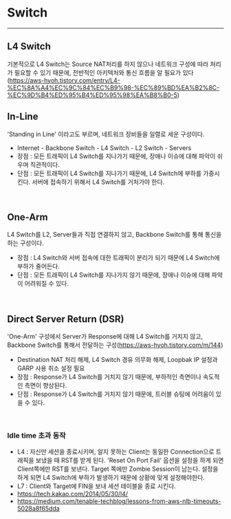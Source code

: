 # Switch




---
## L4 Switch
기본적으로 L4 Switch는 Source NAT처리를 하지 않으나 네트워크 구성에 따라 처리가 필요할 수 있기 때문에, 전반적인 아키텍처와 통신 흐름을 알 필요가 있다 (https://aws-hyoh.tistory.com/entry/L4-%EC%8A%A4%EC%9C%84%EC%B9%98-%EC%89%BD%EA%B2%8C-%EC%9D%B4%ED%95%B4%ED%95%98%EA%B8%B0-5)

## In-Line
'Standing in Line' 이라고도 부르며, 네트워크 장비들을 일렬로 세운 구성이다.
* Internet - Backbone Switch - L4 Switch - L2 Switch - Servers
* 장점 : 모든 트래픽이 L4 Switch를 지나가기 때문에, 장애나 이슈에 대해 파악이 쉬우며 직관적이다.
* 단점 : 모든 트래픽이 L4 Switch를 지나가기 때문에, L4 Switch에 부하를 가중시킨다. 서버에 접속하기 위해서 L4 Switch를 거처가야 한다.
</br>

## One-Arm
L4 Switch를 L2, Server들과 직접 연결하지 않고, Backbone Switch를 통해 통신을 하는 구성이다.
* 장점 : L4 Switch와 서버 접속에 대한 트래픽이 분리가 되기 때문에 L4 Switch에 부하가 줄어든다.
* 단점 : 모든 트래픽이 L4 Switch를 지나가지 않기 때문에, 장애나 이슈에 대해 파악이 어려워질 수 있다.
</br>


## Direct Server Return (DSR)
'One-Arm' 구성에서 Server가 Response에 대해 L4 Switch를 거치지 않고, Backbone Switch를 통해서 전달하는 구성(https://aws-hyoh.tistory.com/m/144)
* Destination NAT 처리 해제, L4 Switch 경유 의무화 해제, Loopbak IP 설정과 GARP 사용 취소 설정 필요
* 장점 : Response가 L4 Switch를 거치지 않기 때문에, 부하적인 측면이나 속도적인 측면이 향상된다.
* 단점 : Response가 L4 Switch를 거치지 않기 때문에, 트러블 슈팅에 어려움이 있을 수 있다.
</br>

### Idle time 초과 동작
* L4 : 자신만 세션을 종료시키며, 알지 못하는 Client는 동일한 Connection으로 트래픽을 보냈을 때 RST를 받게 된다. 'Reset On Port Fail' 옵션을 설정을 하게 되면 Client쪽에만 RST를 보낸다. Target 쪽에만 Zombie Session이 남는다. 설정을 하게 되면 L4 Switch에 부하가 발생하기 때문에 상황에 맞게 설정해야한다.
* L7 : Client와 Target에 FIN을 보내 세션 테이블을 종료 시킨다.
* https://tech.kakao.com/2014/05/30/l4/
* https://medium.com/tenable-techblog/lessons-from-aws-nlb-timeouts-5028a8f65dda

